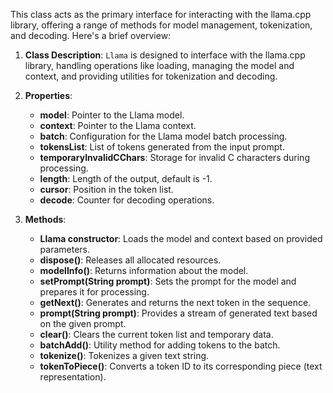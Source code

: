 This class acts as the primary interface for interacting with the llama.cpp library, offering a range of methods for model management, tokenization, and decoding. Here's a brief overview:

1. **Class Description**: `Llama` is designed to interface with the llama.cpp library, handling operations like loading, managing the model and context, and providing utilities for tokenization and decoding.

2. **Properties**:
   - **model**: Pointer to the Llama model.
   - **context**: Pointer to the Llama context.
   - **batch**: Configuration for the Llama model batch processing.
   - **tokensList**: List of tokens generated from the input prompt.
   - **temporaryInvalidCChars**: Storage for invalid C characters during processing.
   - **length**: Length of the output, default is -1.
   - **cursor**: Position in the token list.
   - **decode**: Counter for decoding operations.

3. **Methods**:
   - **Llama constructor**: Loads the model and context based on provided parameters.
   - **dispose()**: Releases all allocated resources.
   - **modelInfo()**: Returns information about the model.
   - **setPrompt(String prompt)**: Sets the prompt for the model and prepares it for processing.
   - **getNext()**: Generates and returns the next token in the sequence.
   - **prompt(String prompt)**: Provides a stream of generated text based on the given prompt.
   - **clear()**: Clears the current token list and temporary data.
   - **batchAdd()**: Utility method for adding tokens to the batch.
   - **tokenize()**: Tokenizes a given text string.
   - **tokenToPiece()**: Converts a token ID to its corresponding piece (text representation).